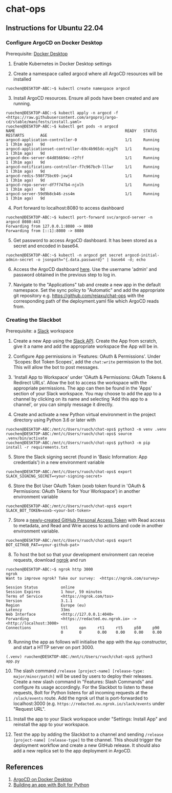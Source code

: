 # chat-ops

## Instructions for Ubuntu 22.04

### Configure ArgoCD on Docker Desktop

Prerequisite: [Docker Desktop](https://www.docker.com/products/docker-desktop/)

1. Enable Kubernetes in Docker Desktop settings

2. Create a namespace called argocd where all ArgoCD resources will be installed

```console
ruochen@DESKTOP-ABC:~$ kubectl create namespace argocd
```

3. Install ArgoCD resources. Ensure all pods have been created and are running.

```console
ruochen@DESKTOP-ABC:~$ kubectl apply -n argocd -f <https://raw.githubusercontent.com/argoproj/argo-cd/stable/manifests/install.yaml>
ruochen@DESKTOP-ABC:~$ kubectl get pods -n argocd
NAME                                                READY   STATUS    RESTARTS       AGE
argocd-application-controller-0                     1/1     Running   1 (3h1m ago)   9d
argocd-applicationset-controller-69c4b965dc-mjg7t   1/1     Running   1 (3h1m ago)   9d
argocd-dex-server-64d856b94c-r2ftf                  1/1     Running   1 (3h1m ago)   9d
argocd-notifications-controller-f7c967bc9-lllwr     1/1     Running   1 (3h1m ago)   9d
argocd-redis-598f75bc69-jxwj4                       1/1     Running   1 (3h1m ago)   9d
argocd-repo-server-df7f747b4-njxlh                  1/1     Running   1 (3h1m ago)   9d
argocd-server-59d9b8cb46-zss4m                      1/1     Running   1 (3h1m ago)   9d
```

4. Port forward to localhost:8080 to access dashboard

```console
ruochen@DESKTOP-ABC:~$ kubectl port-forward svc/argocd-server -n argocd 8080:443
Forwarding from 127.0.0.1:8080 -> 8080
Forwarding from [::1]:8080 -> 8080
```

5. Get password to access ArgoCD dashboard. It has been stored as a secret and encoded in base64.

```console
ruochen@DESKTOP-ABC:~$ kubectl -n argocd get secret argocd-initial-admin-secret -o jsonpath="{.data.password}" | base64 -d; echo
```

6. Access the ArgoCD dashboard [here](https://localhost:8080). Use the username 'admin' and password obtained in the previous step to log in.

7. Navigate to the "Applications" tab and create a new app in the default namespace. Set the sync policy to "Automatic" and add the appropriate git repository e.g. https://github.com/reiaxu/chat-ops with the corresponding path of the deployment.yaml file which ArgoCD reads from.

### Creating the Slackbot

Prerequisite: a [Slack](https://slack.com/intl/en-gb/downloads/) workspace

1. Create a new App using the [Slack API](https://api.slack.com/apps). Create the App from scratch, give it a name and add the appropriate workspace the App will be in.

2. Configure App permissions in 'Features: OAuth & Permissions'. Under 'Scopes: Bot Token Scopes', add the `chat:write` permission to the bot. This will allow the bot to post messages.

3. 'Install App to Workspace' under 'OAuth & Permissions: OAuth Tokens & Redirect URLs'. Allow the bot to access the workspace with the appropriate permissions. The app can then be found in the 'Apps' section of your Slack workspace. You may choose to add the app to a channel by clicking on its name and selecting 'Add this app to a channel', or you can simply message it directly.

4. Create and activate a new Python virtual environment in the project directory using Python 3.6 or later with

```console
ruochen@DESKTOP-ABC:/mnt/c/Users/ruoch/chat-ops$ python3 -m venv .venv
ruochen@DESKTOP-ABC:/mnt/c/Users/ruoch/chat-ops$ source .venv/bin/activate
ruochen@DESKTOP-ABC:/mnt/c/Users/ruoch/chat-ops$ python3 -m pip install -r requirements.txt
```

5. Store the Slack signing secret (found in 'Basic Information: App credentials') in a new environment variable

```console
ruochen@DESKTOP-ABC:/mnt/c/Users/ruoch/chat-ops$ export SLACK_SIGNING_SECRET=<your-signing-secret>
```

6. Store the Bot User OAuth Token (xoxb token found in 'OAuth & Permissions: OAuth Tokens for Your Workspace') in another environment variable

```console
ruochen@DESKTOP-ABC:/mnt/c/Users/ruoch/chat-ops$ export SLACK_BOT_TOKEN=xoxb-<your-bot-token>
```

7. Store a [newly-created GitHub Personal Access Token](https://docs.github.com/en/authentication/keeping-your-account-and-data-secure/creating-a-personal-access-token) with Read access to metadata, and Read and Wrie access to actions and code in another environment variable.

```console
ruochen@DESKTOP-ABC:/mnt/c/Users/ruoch/chat-ops$ export BOT_GITHUB_PAT=<your-github-pat>
```

8. To host the bot so that your development environment can receive requests, download [ngrok](https://ngrok.com/download) and run

```console
ruochen@DESKTOP-ABC:~$ ngrok http 3000
ngrok
Want to improve ngrok? Take our survey:  <https://ngrok.com/survey>

Session Status          online
Session Expires         1 hour, 59 minutes
Terms of Service        <https://ngrok.com/tos>
Version                 3.1.1
Region                  Europe (eu)
Latency                 33ms
Web Interface           <http://127.0.0.1:4040>
Forwarding              <https://redacted.eu.ngrok.io> -> <http://localhost:3000>
Connections             ttl     opn     rt1     rt5     p50     p90
                        0       0       0.00    0.00    0.00    0.00
```

9. Running the app as follows will initialise the app with the `App` constructor, and start a HTTP server on port 3000.

```console
(.venv) ruochen@DESKTOP-ABC:/mnt/c/Users/ruoch/chat-ops$ python3 app.py
```

10. The slash command `/release [project-name] [release-type: major/minor/patch]` will be used by users to deploy their releases. Create a new slash command in "Features: Slash Commands" and configure its usage accordingly. For the Slackbot to listen to these requests, Bolt for Python listens for all incoming requests at the ```/slack/events``` route. Add the ngrok url that is port-forwarded to localhost:3000 (e.g. `https://redacted.eu.ngrok.io/slack/events` under "Request URL".

11. Install the app to your Slack workspace under "Settings: Install App" and reinstall the app to your workspace.

12. Test the app by adding the Slackbot to a channel and sending `/release [project-name] [release-type]` to the channel. This should trigger the deployment workflow and create a new GitHub release. It should also add a new replica set to the app deployment in ArgoCD.

## References

1. [ArgoCD on Docker Desktop](https://collabnix.com/getting-started-with-argocd-on-docker-desktop/)
2. [Building an app with Bolt for Python](https://api.slack.com/start/building/bolt-python)
